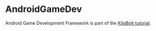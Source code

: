 AndroidGameDev
==============

Android Game Development Framework is part of the [KiloBolt tutorial](http://www.kilobolt.com/).

